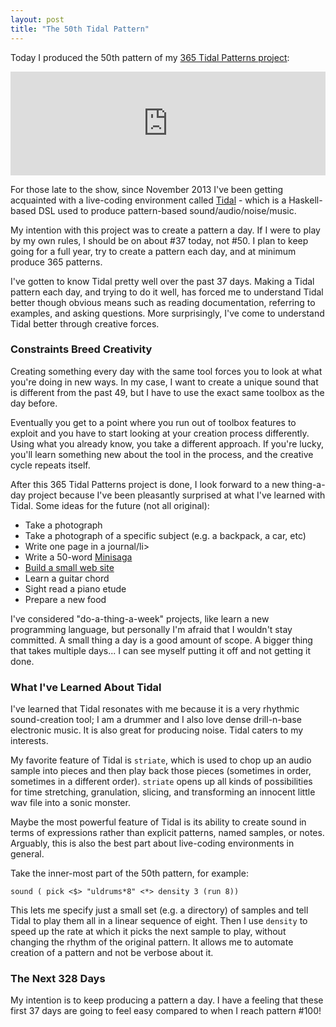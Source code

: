 ```yaml
---
layout: post
title: "The 50th Tidal Pattern"
---
```


<p>Today I produced the 50th pattern of my 
	<a href="http://365tidalpatterns.tumblr.com">365 Tidal Patterns project</a>:</p>

<iframe width="100%" height="166" scrolling="no" frameborder="no" src="https://w.soundcloud.com/player/?url=https%3A//api.soundcloud.com/tracks/133213075&amp;color=ff5500&amp;auto_play=false&amp;hide_related=false&amp;show_artwork=true"> </iframe>

<p>For those late to the show, since November 2013 I've been getting 
	acquainted with a live-coding environment called 
	<a href="http://yaxu.org/tidal">Tidal</a> - which is a Haskell-based
	DSL used to produce pattern-based sound/audio/noise/music.</p>

<p>My intention with this project was to create a pattern a day. 
	If I were to play by my own rules, I should be on about #37 today, not #50.
	I plan to keep going for a full year, try to create a pattern each day, and
	at minimum produce 365 patterns.</p>

<p>I've gotten to know Tidal pretty well over the past 37 days. Making
	a Tidal pattern each day, and trying to do it well, has forced me to understand
	Tidal better though obvious means such
	as reading documentation, referring to examples, and asking questions. More
	surprisingly, I've come to understand Tidal better through creative forces.</p>

<h3>Constraints Breed Creativity</h3> 

<p>Creating something every day with the same tool forces you to look at
	what you're doing in new ways. In my case, I want to create a unique sound
	that is different from the past 49, but I have to use the exact
	same toolbox as the day before.</p>

<p>Eventually you get to a point where you run out of toolbox features to exploit and 
	you have to start looking at your creation process differently. Using what
	you already know, you take a different approach. If you're
	lucky, you'll learn something new about the tool in the process, and the
	creative cycle repeats itself.</p>

<p>After this 365 Tidal Patterns project is done, I look forward to a new
	thing-a-day project because I've been pleasantly surprised at what I've
	learned with Tidal. Some ideas for the future (not all original):</p>

<ul>
	<li>Take a photograph</li>
	<li>Take a photograph of a specific subject (e.g. a backpack, a car, etc)</li>
	<li>Write one page in a journal/li>
	<li>Write a 50-word <a href="http://en.wikipedia.org/wiki/Minisaga">Minisaga</a></li>
	<li><a href="http://jenniferdewalt.com/index.html">Build a small web site</a></li>
	<li>Learn a guitar chord</li>
	<li>Sight read a piano etude</li>
	<li>Prepare a new food</li>
</ul>

<p>I've considered "do-a-thing-a-week" projects, like learn a new programming
	language, but personally I'm afraid that I wouldn't stay committed. A small
	thing a day is a good amount of scope. A bigger thing that takes multiple
	days...  I can see myself putting it off and not getting it done.</p>

<h3>What I've Learned About Tidal</h3>

<p>I've learned that Tidal resonates with me because it is a very
	rhythmic sound-creation tool; I am a drummer and I also love dense drill-n-base
	electronic music. It is also great for producing noise. 
	Tidal caters to my interests.</p>

<p>My favorite feature of Tidal is <code>striate</code>, which is used to 
	chop up an audio sample into pieces and then play back those pieces (sometimes
	in order, sometimes in a different order). <code>striate</code> opens up all
kinds of possibilities for time stretching, granulation, slicing, and transforming
an innocent little wav file into a sonic monster.</p>

<p>Maybe the most powerful feature of Tidal is its ability to create sound in
	terms of expressions rather than explicit patterns, named samples, or notes.
	Arguably, this is also the best part about live-coding environments in general.</p>

<p>Take the inner-most part of the 50th pattern, for example:</p>

<pre><code>sound ( pick &lt;$&gt; "uldrums*8" &lt;*&gt; density 3 (run 8))</code></pre>

<p>This lets me specify just a small set (e.g. a directory) of samples and tell 
Tidal to play them all in a linear sequence of eight. Then I use <code>density</code>
to speed up the rate at which it picks the next sample to play, without changing
the rhythm of the original pattern. It allows me to automate creation of a pattern
and not be verbose about it.</p>

<h3>The Next 328 Days</h3>

<p>My intention is to keep producing a pattern a day. I have a feeling that these
	first 37 days are going to feel easy compared to when I reach pattern #100!</p>


